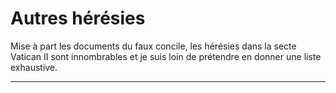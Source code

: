 # Autres hérésies

Mise à part les documents du faux concile, les hérésies dans la secte Vatican II sont innombrables et je suis loin de prétendre en donner une liste exhaustive.

***

